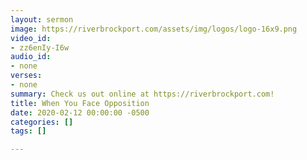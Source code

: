 ```yaml
---
layout: sermon
image: https://riverbrockport.com/assets/img/logos/logo-16x9.png
video_id:
- zz6enIy-I6w
audio_id:
- none
verses:
- none
summary: Check us out online at https://riverbrockport.com!
title: When You Face Opposition
date: 2020-02-12 00:00:00 -0500
categories: []
tags: []

---
```

